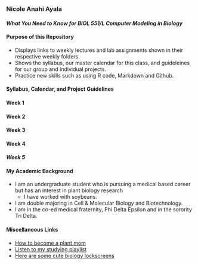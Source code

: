 ### Nicole Anahi Ayala
#### _What You Need to Know for BIOL 551/L Computer Modeling in Biology_

#### **Purpose of this Repository**
* Displays links to weekly lectures and lab assignments shown in their respective weekly folders.
* Shows the syllabus, our master calendar for this class, and guideleines for our group and individual projects.
* Practice new skills such as using R code, Markdown and Github. 

#### **Syllabus, Calendar, and Project Guidelines**





#### **Week 1**




#### **Week 2**





#### **Week 3**





#### **Week 4**





#### *Week 5*






#### **My Academic Background**
  * I am an undergraduate student who is pursuing a medical based career but has an interest in plant biology research 
       - I have worked with soybeans.
  * I am double majoring in Cell & Molecular Biology and Biotechnology.
  * I am in the co-ed medical fraternity, Phi Delta Epsilon and in the sorority Tri Delta.
 


#### Miscellaneous Links
* [How to become a plant mom](https://bloomscape.com/plant-care/beginners-guide-houseplants/)
* [Listen to my studying playlist](https://open.spotify.com/playlist/7Ev6OVR8me6SZtPTBJ3VxI)
* [Here are some cute biology lockscreens](https://www.pinterest.com/pin/729231364655785420/)
